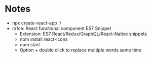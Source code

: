 # Notes

* npx create-react-app ./
* rafce: React functional component ES7 Snippet
  * Extension: ES7 React/Redux/GraphQL/React-Native snippets
  * npm install react-icons
  * npm start
  * Option + double click to replace multiple words same time